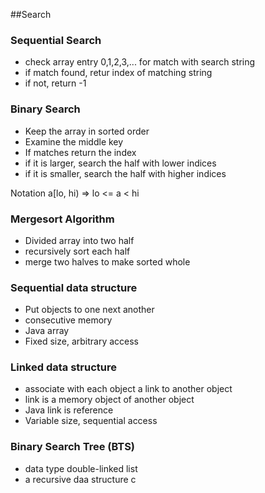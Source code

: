 ##Search

### Sequential Search
* check array entry 0,1,2,3,... for match with search string
* if match found, retur index of matching string
* if not, return -1

### Binary Search
* Keep the array in sorted order
* Examine the middle key
* If matches return the index
* if it is larger, search the half with lower indices
* if it is smaller, search the half with higher indices

Notation a[lo, hi) => lo <= a < hi


### Mergesort Algorithm
* Divided array into two half
* recursively sort each half
* merge two halves to make sorted whole

### Sequential data structure
* Put objects to one next another
* consecutive memory
* Java array
* Fixed size, arbitrary access
  
### Linked data structure
* associate with each object a link to another object
* link is a memory object of another object
* Java link is reference
* Variable size, sequential access


### Binary Search Tree (BTS)
* data type double-linked list
* a recursive daa structure c